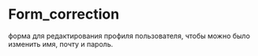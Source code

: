 # Form_correction
форма для редактирования профиля пользователя, чтобы можно было изменить имя, почту и пароль.
